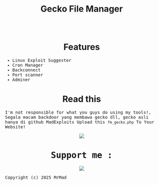 
<div align="center"><h1>Gecko File Manager</h1></div>
<br>

<div align="center">

  
 </div>
<br>


<div align="center"><h1>Features</h1></div>

<samp>

* Linux Exploit Suggester
* Cron Manager
* Backconnect
* Port scanner
* Adminer



</samp>
  

<div align="center"><h1>Read this</h1></div>

<samp>

I'm not responsible for what you guys do using my tools!, Segala macam backdoor yang membawa gecko dll, gecko asli hanya di github MadExploits
Upload this `fm_gecko.php` To Your Website!


<div align="center">
<img src="https://raw.githubusercontent.com/MadExploits/Gecko/main/image.png">  
</div>


<div align="center">
 <h1> Support me : </h1>
<a href="https://www.buymeacoffee.com/muhsatria"><img src="https://img.buymeacoffee.com/button-api/?text=Buy me a coffee&emoji=☕&slug=muhsatria&button_colour=FFDD00&font_colour=000000&font_family=Comic&outline_colour=000000&coffee_colour=ffffff" /></a>
</div>


Copyright (c) 2025 MrMad
</samp>
